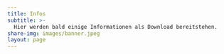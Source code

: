 ```yaml
---
title: Infos
subtitle: >-
  Hier werden bald einige Informationen als Download bereitstehen.
share-img: images/banner.jpeg
layout: page
---
```

